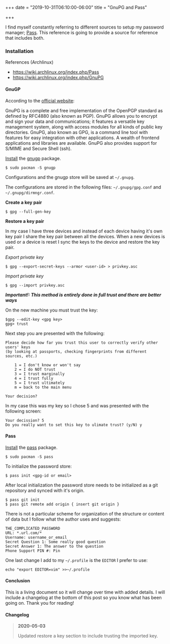 +++
date = "2019-10-31T06:10:00-06:00"
title = "GnuPG and Pass"

+++

I find myself constantly referring to different sources to setup my password manager; [Pass](https://www.passwordstore.org/ "www.passwordstore.org"). This reference is going to provide a source for reference that includes both.

### Installation

References (Archlinux)

* https://wiki.archlinux.org/index.php/Pass
* https://wiki.archlinux.org/index.php/GnuPG

#### GnuGP

According to the [official website](https://www.gnupg.org/ "GnuGP"):

GnuPG is a complete and free implementation of the OpenPGP standard as defined by RFC4880 (also known as PGP). GnuPG allows you to encrypt and sign your data and communications; it features a versatile key management system, along with access modules for all kinds of public key directories. GnuPG, also known as GPG, is a command line tool with features for easy integration with other applications. A wealth of frontend applications and libraries are available. GnuPG also provides support for S/MIME and Secure Shell (ssh).

[Install](https://wiki.archlinux.org/index.php/Install "Install") the [gnugp](https://www.archlinux.org/packages/?name=gnupg "gnupg") package.

    $ sudo pacman -S gnugp

Configurations and the gnugp store will be saved at `~/.gnupg`.

The configurations are stored in the following files: `~/.gnupg/gpg.conf` and `~/.gnupg/dirmngr.conf`.

**Create a key pair**

    $ gpg --full-gen-key

**Restore a key pair**

In my case I have three devices and instead of each device having it's own key pair I share the key pair between all the devices. When a new devices is used or a device is reset I sync the keys to the device and restore the key pair.

_Export private key_

    $ gpg --export-secret-keys --armor <user-id> > privkey.asc

_Import private key_

    $ gpg --import privkey.asc

__***Important!: This method is entirely done in full trust and there are better ways***__

On the new machine you must trust the key:

    $gpg --edit-key <gpg key>
    gpg> trust

Next step you are presented with the following:

    Please decide how far you trust this user to correctly verify other users' keys
    (by looking at passports, checking fingerprints from different sources, etc.)

        1 = I don't know or won't say
        2 = I do NOT trust
        3 = I trust marginally
        4 = I trust fully
        5 = I trust ultimately
        m = back to the main menu

    Your decision?

In my case this was my key so I chose 5 and was presented with the following screen:

    Your decission? 5
    Do you really want to set this key to ulimate trust? (y/N) y



#### Pass

[Install](https://wiki.archlinux.org/index.php/Install "Install") the [pass](https://www.archlinux.org/packages/?name=pass "pass") package.
    
    $ sudo pacman -S pass

To initialize the password store:

    $ pass init <gpg-id or email>

After local initialization the password store needs to be initialized as a git repository and synced with it's origin.

    $ pass git init
    $ pass git remote add origin { insert git origin }

There is not a particular scheme for organization of the structure or content of data but I follow what the author uses and suggests:

    THE_COMPLICATED_PASSWORD
    URL: *.url.com/*
    Username: username_or_email
    Secret Question 1: Some really good question
    Secret Answer 1: The answer to the question
    Phone Support PIN #: Pin

One last change I add to my `~/.profile` is the `EDITOR` I prefer to use:

    echo "export EDITOR=vim" >>~/.profile

#### Conclusion

This is a living document so it will change over time with added details. I will include a changelog at the bottom of this post so you know what has been going on. Thank you for reading!

#### Changelog

> **2020-05-03**
>
> Updated restore a key section to include trusting the imported key.